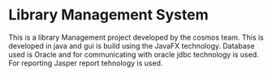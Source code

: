 
# Library Management System
This is a library Management project developed by the cosmos team. This is developed in java and gui is build using the JavaFX technology. Database used is Oracle and for communicating with oracle jdbc technology is used. For reporting Jasper report tehnology is used. 

